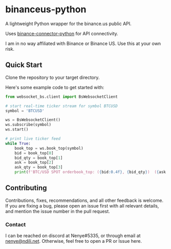 # binanceus-python
A lightweight Python wrapper for the binance.us public API. 

Uses [binance-connector-python](https://github.com/binance/binance-connector-python) for API connectivity.

I am in no way affiliated with Binance or Binance US. Use this at your own risk.

## Quick Start
Clone the repository to your target directory.

Here's some example code to get started with:

```python
from websocket_bs.client import BsWebsocketClient

# start real-time ticker stream for symbol BTCUSD
symbol = 'BTCUSD'

ws = BsWebsocketClient()
ws.subscribe(symbol)
ws.start()

# print live ticker feed
while True:
    book_top = ws.book_top(symbol)
    bid = book_top[0]
    bid_qty = book_top[1]
    ask = book_top[2]
    ask_qty = book_top[3]
    print(f'BTC/USD SPOT orderbook_top: ({bid:0.4f}, {bid_qty})  ({ask:0.4f}, {ask_qty})')
```

## Contributing 
Contributions, fixes, recommendations, and all other feedback is welcome. If you are fixing a bug, please open an issue first with all relevant details, and mention the issue number in the pull request.

### Contact 
I can be reached on discord at Nenye#5335, or through email at nenye@ndili.net. Otherwise, feel free to open a PR or Issue here.
